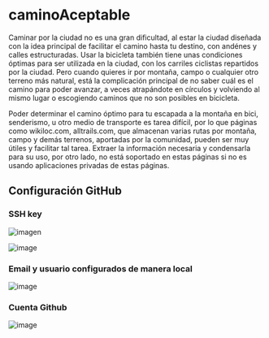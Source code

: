 # caminoAceptable

Caminar por la ciudad no es una gran dificultad, al estar la ciudad diseñada con la idea principal de facilitar el camino hasta tu destino, con andénes y calles estructuradas.
Usar la bicicleta también tiene unas condiciones óptimas para ser utilizada en la ciudad, con los carriles ciclistas repartidos por la ciudad.
Pero cuando quieres ir por montaña, campo o cualquier otro terreno más natural, está la complicación principal de no saber cuál es el camino para poder avanzar, a veces atrapándote en círculos y volviendo al mismo lugar o escogiendo caminos que no son posibles en bicicleta.

Poder determinar el camino óptimo para tu escapada a la montaña en bici, senderismo, u otro medio de transporte es tarea difícil, por lo que páginas como wikiloc.com, alltrails.com, que almacenan varias rutas por montaña, campo y demás terrenos, aportadas por la comunidad, pueden ser muy útiles y facilitar tal tarea. Extraer la información necesaria y condensarla para su uso, por otro lado, no está soportado en estas páginas si no es usando aplicaciones privadas de estas páginas.
 

## Configuración GitHub
### SSH key
![imagen](https://github.com/smallPingu/antiTarjetas/assets/134606360/00b224f7-230c-404a-bf8e-6be350fac35b)

![image](https://github.com/smallPingu/antiTarjetas/assets/134606360/41b5f104-6cf9-4821-abb0-741fedbb14bb)

### Email y usuario configurados de manera local
![image](https://github.com/smallPingu/antiTarjetas/assets/134606360/aa1a8e85-1fd6-4a10-aeef-6a0a0260a500)

### Cuenta Github
![image](https://github.com/smallPingu/antiTarjetas/assets/134606360/186d6ef0-df28-4886-a92c-c167d5af6ec5)
